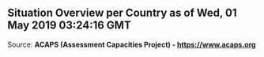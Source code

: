 ## Situation Overview per Country as of Wed, 01 May 2019 03:24:16 GMT

Source: **ACAPS (Assessment Capacities Project) - https://www.acaps.org**